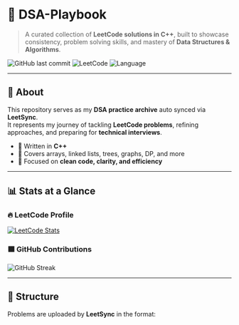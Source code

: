 # 📖 DSA-Playbook

> A curated collection of **LeetCode solutions in C++**, built to showcase consistency, problem solving skills, and mastery of **Data Structures & Algorithms**.

![GitHub last commit](https://img.shields.io/github/last-commit/furydh/DSA-Playbook?style=for-the-badge&color=blue)
![LeetCode](https://img.shields.io/badge/Platform-LeetCode-orange?style=for-the-badge)
![Language](https://img.shields.io/badge/Language-C++-blue?style=for-the-badge)

---

## 🚀 About
This repository serves as my **DSA practice archive**  auto synced via **LeetSync**.  
It represents my journey of tackling **LeetCode problems**, refining approaches, and preparing for **technical interviews**.

- 🔹 Written in **C++**  
- 🔹 Covers arrays, linked lists, trees, graphs, DP, and more  
- 🔹 Focused on **clean code, clarity, and efficiency**  

---

## 📊 Stats at a Glance

### 🔥 LeetCode Profile
[![LeetCode Stats](https://leetcard.jacoblin.cool/dhaulakhandiharsh?theme=dark&font=Source%20Code%20Pro&ext=heatmap)](https://leetcode.com/u/dhaulakhandiharsh/)

### 🟩 GitHub Contributions
![GitHub Streak](https://streak-stats.demolab.com?user=furydh&theme=tokyonight&hide_border=true&border_radius=6)

---

## 📂 Structure
Problems are uploaded by **LeetSync** in the format:
